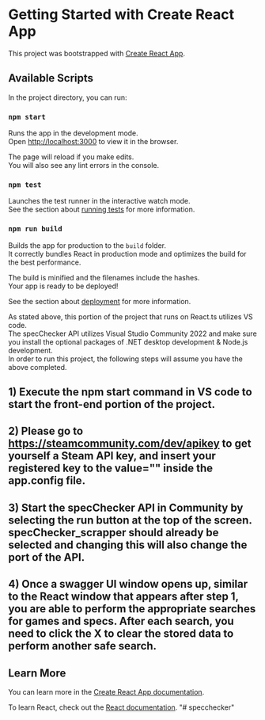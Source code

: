 # Getting Started with Create React App

This project was bootstrapped with [Create React App](https://github.com/facebook/create-react-app).

## Available Scripts

In the project directory, you can run:

### `npm start`

Runs the app in the development mode.\
Open [http://localhost:3000](http://localhost:3000) to view it in the browser.

The page will reload if you make edits.\
You will also see any lint errors in the console.

### `npm test`

Launches the test runner in the interactive watch mode.\
See the section about [running tests](https://facebook.github.io/create-react-app/docs/running-tests) for more information.

### `npm run build`

Builds the app for production to the `build` folder.\
It correctly bundles React in production mode and optimizes the build for the best performance.

The build is minified and the filenames include the hashes.\
Your app is ready to be deployed!

See the section about [deployment](https://facebook.github.io/create-react-app/docs/deployment) for more information.

As stated above, this portion of the project that runs on React.ts utilizes VS code.\
The specChecker API utilizes Visual Studio Community 2022 and make sure you install the optional packages of .NET desktop development & Node.js development.\
In order to run this project, the following steps will assume you have the above completed.
## 1) Execute the npm start command in VS code to start the front-end portion of the project.
## 2) Please go to https://steamcommunity.com/dev/apikey to get yourself a Steam API key, and insert your registered key to the value="" inside the app.config file.
## 3) Start the specChecker API in Community by selecting the run button at the top of the screen. specChecker_scrapper should already be selected and changing this will also change the port of the API.
## 4) Once a swagger UI window opens up, similar to the React window that appears after step 1, you are able to perform the appropriate searches for games and specs. After each search, you need to click the X to clear the stored data to perform another safe search.

## Learn More

You can learn more in the [Create React App documentation](https://facebook.github.io/create-react-app/docs/getting-started).

To learn React, check out the [React documentation](https://reactjs.org/).
"# specchecker" 
